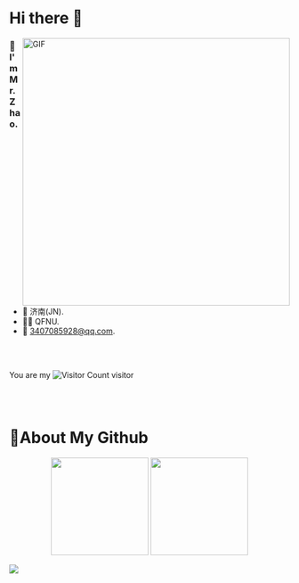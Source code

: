 
# Hi there 👋
<img align="right" top='60' alt="GIF" src="https://obsidian-picture.oss-cn-qingdao.aliyuncs.com/my-img/GitHubgif.gif" width="480"/>


### 🙋I'm Mr.Zhao.

<br/>

- 📍  济南(JN).
- 👨‍🎓  QFNU.
- 📧  [3407085928@qq.com](mailto:3407085928@qq.com).
<br/>
<br/>

You are my ![Visitor Count](https://profile-counter.glitch.me/zhf521/count.svg) visitor

<br/>
<br/>


# 🚀About My Github
<div align="center">
<img height="175px" src="https://github-readme-stats-git-masterrstaa-rickstaa.vercel.app/api?username=zhf521&show_icons=true&theme=tokyonight" />
<img height="175px" src="https://github-readme-stats-git-masterrstaa-rickstaa.vercel.app/api/top-langs/?username=zhf521&layout=compact&theme=tokyonight" />
</div>

![](https://raw.githubusercontent.com/zhf521/zhf521/main/dist/github-contribution-grid-snake.svg)
